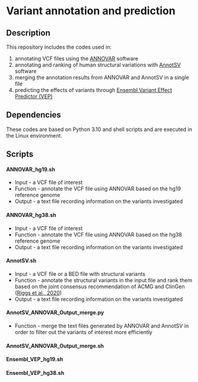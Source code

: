 # Variant annotation and prediction
 
## Description 
 This repository includes the codes used in:
1. annotating VCF files using the [ANNOVAR](https://annovar.openbioinformatics.org/en/latest/) software 
2. annotating and ranking of human structural variations with [AnnotSV](https://lbgi.fr/AnnotSV/acknowledgments) software 
3. merging the annotation results from ANNOVAR and AnnotSV in a single file
4. predicting the effects of variants through [Ensembl Variant Effect Predictor (VEP)](https://asia.ensembl.org/info/docs/tools/vep/index.html)
 
## Dependencies
These codes are based on Python 3.10 and shell scripts and are executed in the Linux environment.
 
 
## Scripts
#### ANNOVAR_hg19.sh
   - Input - a VCF file of interest
   - Function - annotate the VCF file using ANNOVAR based on the hg19 reference genome
   - Output - a text file recording information on the variants investigated
   
#### ANNOVAR_hg38.sh
   - Input -  a VCF file of interest
   - Function -  annotate the VCF file using ANNOVAR based on the hg38 reference genome
   - Output -  a text file recording information on the variants investigated

#### AnnotSV.sh
   - Input - a VCF file or a BED file with structural variants
   - Function - annotate the structural variants in the input file and rank them based on the joint consensus recommendation of ACMG and ClinGen ([Riggs et al., 2020](https://www.nature.com/articles/s41436-019-0686-8))
   - Output -  a text file recording information on the variants investigated

#### AnnotSV_ANNOVAR_Output_merge.py
   - Function - merge the text files generated by ANNOVAR and AnnotSV in order to filter out the variants of interest more efficiently
   
#### AnnotSV_ANNOVAR_Output_merge.sh
#### Ensembl_VEP_hg19.sh
#### Ensembl_VEP_hg38.sh
